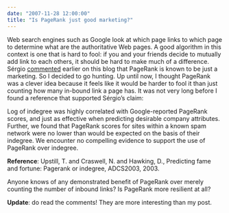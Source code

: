 ```yaml
---
date: "2007-11-28 12:00:00"
title: "Is PageRank just good marketing?"
---
```




Web search engines such as Google look at which page links to which page to determine what are the authoritative Web pages. A good algorithm in this context is one that is hard to fool: if you and your friends decide to mutually add link to each others, it should be hard to make much of a difference. Sérgio [commented](/lemire/blog/2007/11/27/why-bother-with-google-go-straight-to-wikipedia/#comments) earlier on this blog that PageRank is known to be just a marketing. So I decided to go hunting. Up until now, I thought PageRank was a clever idea because it feels like it would be harder to fool it than just counting how many in-bound link a page has. It was not very long before I found a reference that supported Sérgio&rsquo;s claim:

> 
Log of indegree was highly correlated with Google-reported PageRank scores, and just as effective when predicting desirable company attributes. Further, we found that PageRank scores for sites within a known spam network were no lower than would be expected on the basis of their indegree. We encounter no compelling evidence to support the use of PageRank over indegree.


__Reference__: Upstill, T. and Craswell, N. and Hawking, D., Predicting fame and fortune: Pagerank or indegree, ADCS2003, 2003.

Anyone knows of any demonstrated benefit of PageRank over merely counting the number of inbound links? Is PageRank more resilient at all?

__Update__: do read the comments! They are more interesting than my post.

